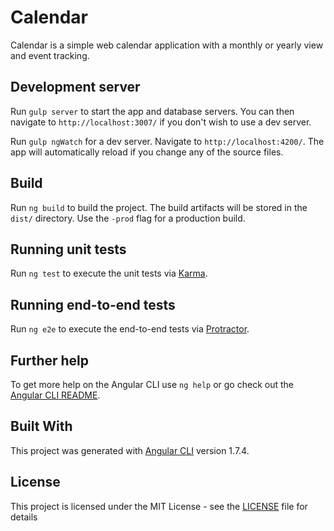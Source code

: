 # Calendar

Calendar is a simple web calendar application with a monthly or yearly view and event tracking.

## Development server

Run `gulp server` to start the app and database servers. You can then navigate to `http://localhost:3007/` if you don't wish to use a dev server.

Run `gulp ngWatch` for a dev server. Navigate to `http://localhost:4200/`. The app will automatically reload if you change any of the source files.

## Build

Run `ng build` to build the project. The build artifacts will be stored in the `dist/` directory. Use the `-prod` flag for a production build.

## Running unit tests

Run `ng test` to execute the unit tests via [Karma](https://karma-runner.github.io).

## Running end-to-end tests

Run `ng e2e` to execute the end-to-end tests via [Protractor](http://www.protractortest.org/).

## Further help

To get more help on the Angular CLI use `ng help` or go check out the [Angular CLI README](https://github.com/angular/angular-cli/blob/master/README.md).

## Built With

This project was generated with [Angular CLI](https://github.com/angular/angular-cli) version 1.7.4.

## License

This project is licensed under the MIT License - see the [LICENSE](https://github.com/bradwilder/calendar/blob/master/LICENSE) file for details